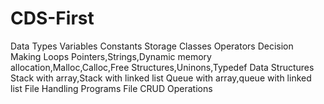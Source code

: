 # CDS-First
Data Types
Variables
Constants
Storage Classes
Operators
Decision Making
Loops
Pointers,Strings,Dynamic memory allocation,Malloc,Calloc,Free
Structures,Uninons,Typedef
Data Structures
Stack with array,Stack with linked list
Queue with array,queue with linked list
File Handling Programs
File CRUD Operations
